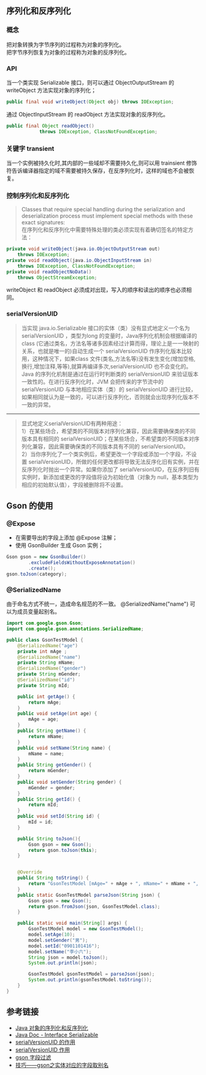 ## 序列化和反序列化
### 概念
把对象转换为字节序列的过程称为对象的序列化。  
把字节序列恢复为对象的过程称为对象的反序列化。  
### API
当一个类实现 Serializable 接口，则可以通过 ObjectOutputStream 的 writeObject 方法实现对象的序列化；
```java
public final void writeObject(Object obj) throws IOException;
```
通过 ObjectInputStream 的 readObject 方法实现对象的反序列化。
```java
public final Object readObject()
            throws IOException, ClassNotFoundException;
```
### 关键字 transient
当一个实例被持久化时,其内部的一些域却不需要持久化,则可以用 trainsient 修饰符告诉编译器指定的域不需要被持久保存，在反序列化时，这样的域也不会被恢复。
### 控制序列化和反序列化
> Classes that require special handling during the serialization and deserialization process must implement special methods with these exact signatures:  
在序列化和反序列化中需要特殊处理的类必须实现有着确切签名的特定方法：

```java
private void writeObject(java.io.ObjectOutputStream out)
    throws IOException;
private void readObject(java.io.ObjectInputStream in)
    throws IOException, ClassNotFoundException;
private void readObjectNoData()
    throws ObjectStreamException;
```
writeObject 和 readObject 必须成对出现，写入的顺序和读出的顺序也必须相同。
### serialVersionUID
> 当实现 java.io.Serializable 接口的实体（类）没有显式地定义一个名为 serialVersionUID ，类型为long 的变量时，Java序列化机制会根据编译的 class (它通过类名，方法名等诸多因素经过计算而得，理论上是一一映射的关系，也就是唯一的)自动生成一个 serialVersionUID 作序列化版本比较用，这种情况下，如果class 文件(类名,方法名等)没有发生变化(增加空格,换行,增加注释,等等),就算再编译多次,serialVersionUID 也不会变化的。  
Java 的序列化机制是通过在运行时判断类的 serialVersionUID 来验证版本一致性的。在进行反序列化时，JVM 会把传来的字节流中的 serialVersionUID 与本地相应实体（类）的 serialVersionUID 进行比较，如果相同就认为是一致的，可以进行反序列化，否则就会出现序列化版本不一致的异常。  

****
> 显式地定义serialVersionUID有两种用途：   
1）在某些场合，希望类的不同版本对序列化兼容，因此需要确保类的不同版本具有相同的 serialVersionUID；在某些场合，不希望类的不同版本对序列化兼容，因此需要确保类的不同版本具有不同的 serialVersionUID。   
2）当你序列化了一个类实例后，希望更改一个字段或添加一个字段，不设置 serialVersionUID，所做的任何更改都将导致无法反序化旧有实例，并在反序列化时抛出一个异常。如果你添加了 serialVersionUID，在反序列旧有实例时，新添加或更改的字段值将设为初始化值（对象为 null，基本类型为相应的初始默认值），字段被删除将不设置。

## Gson 的使用
### @Expose
- 在需要导出的字段上添加 @Expose 注解；
- 使用 GsonBuilder 生成 Gson 实例；
```java
Gson gson = new GsonBuilder()
        .excludeFieldsWithoutExposeAnnotation()
        .create();
gson.toJson(category);
```

### @SerializedName
由于命名方式不统一，造成命名规范的不一致。
@SerializedName("name") 可以为成员变量起别名。
```java
import com.google.gson.Gson;
import com.google.gson.annotations.SerializedName;

public class GsonTestModel {
	@SerializedName("age")
	private int mAge ;
	@SerializedName("name")
	private String mName;
	@SerializedName("gender")
	private String mGender;
	@SerializedName("id")
	private String mId;

	public int getAge() {
		return mAge;
	}
	public void setAge(int age) {
		mAge = age;
	}
	public String getName() {
		return mName;
	}
	public void setName(String name) {
		mName = name;
	}
	public String getGender() {
		return mGender;
	}
	public void setGender(String gender) {
		mGender = gender;
	}
	public String getId() {
		return mId;
	}
	public void setId(String id) {
		mId = id;
	}

	public String toJson(){
		Gson gson = new Gson();
		return gson.toJson(this);
	}


	@Override
	public String toString() {
		return "GsonTestModel [mAge=" + mAge + ", mName=" + mName + ", mGender=" + mGender + ", mId=" + mId + "]";
	}
	public static GsonTestModel parseJson(String json) {
		Gson gson = new Gson();
		return gson.fromJson(json, GsonTestModel.class);
	}

	public static void main(String[] args) {
		GsonTestModel model = new GsonTestModel();
		model.setAge(10);
		model.setGender("男");
		model.setId("0901101416");
		model.setName("李小六");
		String json = model.toJson();
		System.out.println(json);

		GsonTestModel gsonTestModel = parseJson(json);
		System.out.println(gsonTestModel.toString());
	}
}
```

## 参考链接
- [Java 对象的序列化和反序列化](http://www.cnblogs.com/xdp-gacl/p/3777987.html)
- [Java Doc - Interface Serializable](https://docs.oracle.com/javase/7/docs/api/java/io/Serializable.html)
- [serialVersionUID 的作用](http://www.cnblogs.com/guanghuiqq/archive/2012/07/18/2597036.html)
- [serialVersionUID 作用](http://blog.csdn.net/dancen/article/details/7236575)
- [gson 字段过滤](http://www.jianshu.com/p/0e40a52c0063)
- [ 技巧——gson之实体对应的字段取别名](http://blog.csdn.net/bzy601638015/article/details/32916281)
